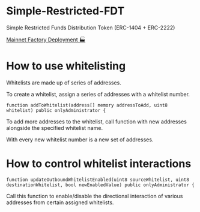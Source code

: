# Simple-Restricted-FDT
Simple Restricted Funds Distribution Token (ERC-1404 + ERC-2222)

[Mainnet Factory Deployment 🏭](https://etherscan.io/address/0xe042c280dee8a5a39269a849d00b602a1985a185#code)

# How to use whitelisting

Whitelists are made up of series of addresses.

To create a whitelist, assign a series of addresses with a whitelist number.

    function addToWhitelist(address[] memory addressToAdd, uint8 whitelist) public onlyAdministrator {

To add more addresses to the whitelist, call function with new addresses alongside the specified whitelist name.

With every new whitelist number is a new set of addresses.

# How to control whitelist interactions

    function updateOutboundWhitelistEnabled(uint8 sourceWhitelist, uint8 destinationWhitelist, bool newEnabledValue) public onlyAdministrator {

Call this function to enable/disable the directional interaction of various addresses from certain assigned whitelists.
